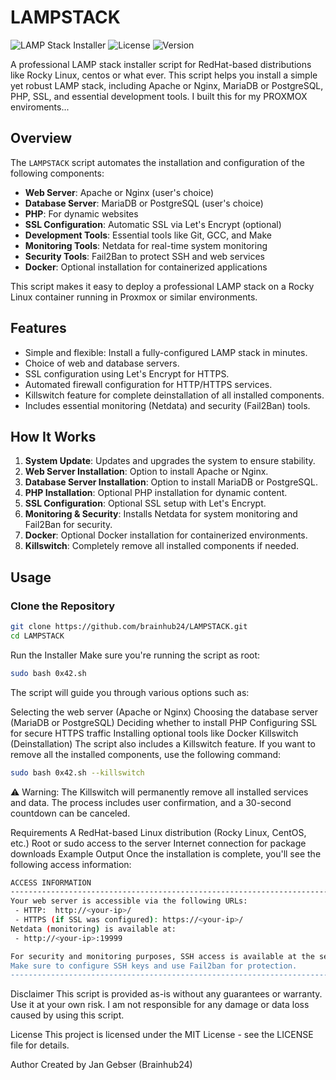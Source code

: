 # LAMPSTACK

![LAMP Stack Installer](https://img.shields.io/badge/LAMP-Stack-blue.svg) ![License](https://img.shields.io/github/license/brainhub24/LAMPSTACK) ![Version](https://img.shields.io/badge/version-1.3.0-green.svg)

A professional LAMP stack installer script for RedHat-based distributions like Rocky Linux, centos or what ever.
This script helps you install a simple yet robust LAMP stack, including Apache or Nginx, MariaDB or PostgreSQL, PHP, SSL, and essential development tools.
I built this for my PROXMOX enviroments...

## Overview

The `LAMPSTACK` script automates the installation and configuration of the following components:

- **Web Server**: Apache or Nginx (user's choice)
- **Database Server**: MariaDB or PostgreSQL (user's choice)
- **PHP**: For dynamic websites
- **SSL Configuration**: Automatic SSL via Let's Encrypt (optional)
- **Development Tools**: Essential tools like Git, GCC, and Make
- **Monitoring Tools**: Netdata for real-time system monitoring
- **Security Tools**: Fail2Ban to protect SSH and web services
- **Docker**: Optional installation for containerized applications

This script makes it easy to deploy a professional LAMP stack on a Rocky Linux container running in Proxmox or similar environments.

## Features

- Simple and flexible: Install a fully-configured LAMP stack in minutes.
- Choice of web and database servers.
- SSL configuration using Let's Encrypt for HTTPS.
- Automated firewall configuration for HTTP/HTTPS services.
- Killswitch feature for complete deinstallation of all installed components.
- Includes essential monitoring (Netdata) and security (Fail2Ban) tools.

## How It Works

1. **System Update**: Updates and upgrades the system to ensure stability.
2. **Web Server Installation**: Option to install Apache or Nginx.
3. **Database Server Installation**: Option to install MariaDB or PostgreSQL.
4. **PHP Installation**: Optional PHP installation for dynamic content.
5. **SSL Configuration**: Optional SSL setup with Let's Encrypt.
6. **Monitoring & Security**: Installs Netdata for system monitoring and Fail2Ban for security.
7. **Docker**: Optional Docker installation for containerized environments.
8. **Killswitch**: Completely remove all installed components if needed.

## Usage

### Clone the Repository

```bash
git clone https://github.com/brainhub24/LAMPSTACK.git
cd LAMPSTACK
```

Run the Installer
Make sure you're running the script as root:
```bash
sudo bash 0x42.sh
```

The script will guide you through various options such as:

Selecting the web server (Apache or Nginx)
Choosing the database server (MariaDB or PostgreSQL)
Deciding whether to install PHP
Configuring SSL for secure HTTPS traffic
Installing optional tools like Docker
Killswitch (Deinstallation)
The script also includes a Killswitch feature. If you want to remove all the installed components, use the following command:
```bash
sudo bash 0x42.sh --killswitch
```

⚠️ Warning:
The Killswitch will permanently remove all installed services and data.
The process includes user confirmation, and a 30-second countdown can be canceled.

Requirements
A RedHat-based Linux distribution (Rocky Linux, CentOS, etc.)
Root or sudo access to the server
Internet connection for package downloads
Example Output
Once the installation is complete, you'll see the following access information:
```bash
ACCESS INFORMATION
-------------------------------------------------------------------------------
Your web server is accessible via the following URLs:
 - HTTP:  http://<your-ip>/
 - HTTPS (if SSL was configured): https://<your-ip>/
Netdata (monitoring) is available at:
 - http://<your-ip>:19999

For security and monitoring purposes, SSH access is available at the server's IP.
Make sure to configure SSH keys and use Fail2ban for protection.
-------------------------------------------------------------------------------
```

Disclaimer
This script is provided as-is without any guarantees or warranty.
Use it at your own risk. I am not responsible for any damage or data loss caused by using this script.

License
This project is licensed under the MIT License - see the LICENSE file for details.

Author
Created by Jan Gebser (Brainhub24)
